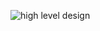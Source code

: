 ![high level design](https://user-images.githubusercontent.com/78539923/109377526-04a0d500-78f2-11eb-8983-a8c370d4e9c0.PNG)
